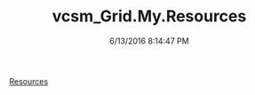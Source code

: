 ﻿---
title: vcsm_Grid.My.Resources
date: 6/13/2016 8:14:47 PM
---

[Resources](T-vcsm_Grid.My.Resources.Resources.html)
